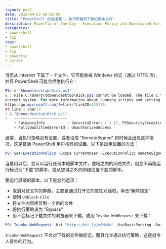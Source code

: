 ```yaml
---
layout: post
date: 2018-04-03 00:00:00
title: "PowerShell 技能连载 - 执行策略和下载的脚本文件"
description: PowerTip of the Day - Execution Policy and Downloaded Script Files
categories:
- powershell
- tip
tags:
- powershell
- tip
- powertip
- series
---
```

当您从 internet 下载了一个文件，它可能会被 Windows 标记（通过 NTFS 流），并且 PowerShell 可能会拒绝执行它：

```powershell
PS> & "$home\desktop\Rick.ps1"
& : File C:\Users\tobwe\desktop\Rick.ps1 cannot be loaded. The file C:\Users\tobwe\desktop\Rick.ps1 is not digitally signed. You cannot run this script on the 
current system. For more information about running scripts and setting execution policy, see about_Execution_Policies at 
https:/go.microsoft.com/fwlink/?LinkID=135170.
At line:1 char:3
+ & "$home\desktop\Rick.ps1"
+   ~~~~~~~~~~~~~~~~~~~~~~~~
    + CategoryInfo          : SecurityError: (:) [], PSSecurityException
    + FullyQualifiedErrorId : UnauthorizedAccess 
```

通常，当执行策略没有设置，或者设成 "RemoteSigned" 的时候会出现这种情况。这是普通 PowerShell 用户推荐的设置。以下是启用设置的方法：

```powershell
PS> Set-ExecutionPolicy -Scope CurrentUser -ExecutionPolicy RemoteSigned  
```

当启用以后，您可以运行任何本地脚本文件，或域之内的网络文件，但您不再能运行标记为“下载”的脚本，或从您域之外的网络位置下载的脚本。

要运行屏蔽的脚本，以下是您的选项：

* 取消对该文件的屏蔽，主要是通过打开它的属性对话框，单击“解除锁定”
* 使用 `Unblock-File`
* 将文件内容拷贝到一个新的文件
* 将执行策略设为 "Bypass"
* 用不会标记下载文件的浏览器来下载，或用 `Invoke-WebRequest` 来下载：

```powershell
PS> Invoke-WebRequest -Uri "http://bit.ly/e0Mw9w" -UseBasicParsing -OutFile  "$home\Desktop\Rick.ps1"  
```

`Invoke-WebRequest` 不会对下载的文件做标记，而且允许通过执行策略，这是挺令人意外的行为。

<!--本文国际来源：[Execution Policy and Downloaded Script Files](http://community.idera.com/powershell/powertips/b/tips/posts/execution-policy-and-downloaded-script-files)-->
